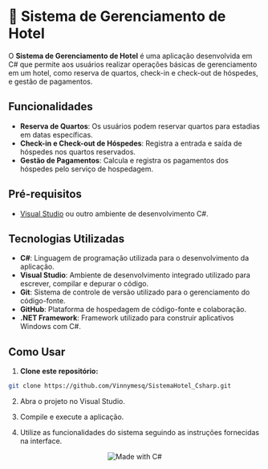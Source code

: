 # 🏨 Sistema de Gerenciamento de Hotel


O **Sistema de Gerenciamento de Hotel** é uma aplicação desenvolvida em C# que permite aos usuários realizar operações básicas de gerenciamento em um hotel, como reserva de quartos, check-in e check-out de hóspedes, e gestão de pagamentos.

## Funcionalidades

- **Reserva de Quartos**: Os usuários podem reservar quartos para estadias em datas específicas.
- **Check-in e Check-out de Hóspedes**: Registra a entrada e saída de hóspedes nos quartos reservados.
- **Gestão de Pagamentos**: Calcula e registra os pagamentos dos hóspedes pelo serviço de hospedagem.

## Pré-requisitos

- [Visual Studio](https://visualstudio.microsoft.com/pt-br/) ou outro ambiente de desenvolvimento C#.

## Tecnologias Utilizadas

- **C#**: Linguagem de programação utilizada para o desenvolvimento da aplicação.
- **Visual Studio**: Ambiente de desenvolvimento integrado utilizado para escrever, compilar e depurar o código.
- **Git**: Sistema de controle de versão utilizado para o gerenciamento do código-fonte.
- **GitHub**: Plataforma de hospedagem de código-fonte e colaboração.
- **.NET Framework**: Framework utilizado para construir aplicativos Windows com C#.

  
## Como Usar

1. **Clone este repositório:**

```bash
git clone https://github.com/Vinnymesq/SistemaHotel_Csharp.git
```
2. Abra o projeto no Visual Studio.

3. Compile e execute a aplicação.

4. Utilize as funcionalidades do sistema seguindo as instruções fornecidas na interface.

<div align="center">
  <img src="https://img.shields.io/badge/Made%20with-C%23-blueviolet" alt="Made with C#" />
  

